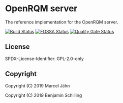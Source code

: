 # OpenRQM server
The reference implementation for the OpenRQM server.

[![Build Status](https://dev.azure.com/OpenRQM/OpenRQM/_apis/build/status/openrqm.openrqm-server?branchName=development)](https://dev.azure.com/OpenRQM/OpenRQM/_build/latest?definitionId=3&branchName=development) [![FOSSA Status](https://app.fossa.com/api/projects/git%2Bgithub.com%2Fopenrqm%2Fopenrqm-server.svg?type=shield)](https://app.fossa.com/projects/git%2Bgithub.com%2Fopenrqm%2Fopenrqm-server?ref=badge_shield) [![Quality Gate Status](https://sonarcloud.io/api/project_badges/measure?project=openrqm_openrqm-server&metric=alert_status)](https://sonarcloud.io/dashboard?id=openrqm_openrqm-server)

## License

SPDX-License-Identifier: GPL-2.0-only

## Copyright

Copyright (C) 2019 Marcel Jähn

Copyright (C) 2019 Benjamin Schilling
